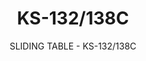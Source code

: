 ---
templateKey: product-item
description: '3200 x 1300 mm

  Table width : 430 mm

  Motorized up/down saw blade'
image: /img/ks-132_138c.jpg
parameters:
- description: [Frame, Industrial and strong frame, Proccessed by CNC machining centers]
  image: /img/ks-132_138c_param_1.jpg
  title: Frame
- description: [Saw Unit, Prismatic guides for saw blade up and down movement]
  image: /img/ks-132_138c_param_2.jpg
  title: Saw Unit
- description: [Saw Unit, 'Dust Suction cover with support swing arm. Can meet the
      max cutting height of 100 mm or 45 degrees, flexible adjustment, convenient
      and safe.']
  image: /img/ks-132_138c_param_3.jpg
  title: Saw Unit
- description: [Sliding Table, 'Width: 430 mm', V roller type, It protects itself
      from the dust., It increase the cutting quality, It eliminates the vibration
      during the movement of sliding table.]
  image: /img/ks-132_138c_param_4.jpg
  title: Sliding Table
- description: [Sliding Table, The roller system prevents the collection of dust so
      it makes a smooth sliding table movement.]
  image: /img/ks-132_138c_param_5.jpg
  title: Sliding Table
- description: [Saw Unit(Optional), Digital unit for movement by motor 0- 45 adjustment
      of saw unit.]
  image: /img/ks-132_138c_param_6.jpg
  title: Saw Unit(Optional)
subtitle: SLIDING TABLE - KS-132/138C
title: KS-132/138C
---